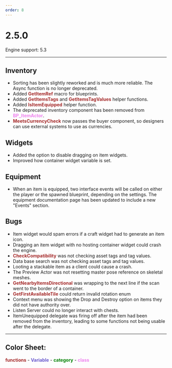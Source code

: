 ```yaml
---
order: 8
---
```

# 2.5.0

Engine support: 5.3

---

## Inventory
- Sorting has been slightly reworked and is much more reliable. The Async function is no longer deprecated.
- Added <span style="color:brown">**GetItemRef**</span> macro for blueprints.
- Added <span style="color:brown">**GetItemsTags**</span> and <span style="color:brown">**GetItemsTagValues**</span> helper functions.
- Added <span style="color:brown">**IsItemEquipped**</span> helper function.
- The deprecated inventory component has been removed from <span style="color:violet">**BP_ItemActor**</span>.
- <span style="color:brown">**MeetsCurrencyCheck**</span> now passes the buyer component, so designers can use external systems to use as currencies.

## Widgets
- Added the option to disable dragging on item widgets.
- Improved how container widget variable is set.

## Equipment
- When an item is equipped, two interface events will be called on either the player or the spawned blueprint, depending on the settings. The equipment documentation page has been updated to include a new "Events" section.

## Bugs
- Item widget would spam errors if a craft widget had to generate an item icon.
- Dragging an item widget with no hosting container widget could crash the engine.
- <span style="color:brown">**CheckCompatibility**</span> was not checking asset tags and tag values.
- Data base search was not checking asset tags and tag values.
- Looting a stackable item as a client could cause a crash.
- The Preview Actor was not resetting master pose reference on skeletal meshes.
- <span style="color:brown">**GetNearbyItemsDirectional**</span> was wrapping to the next line if the scan went to the border of a container.
- <span style="color:brown">**GetFirstAvailableTile**</span> could return invalid rotation enum
- Context menu was showing the Drop and Destroy option on items they did not have authority over.
- Listen Server could no longer interact with chests.
- ItemUnequipped delegate was firing off after the item had been removed from the inventory, leading to some functions not being usable after the delegate.

---
## Color Sheet:
<span style="color:brown">**functions**</span> - <span style="color:slateblue">**Variable**</span> - <span style="color:green">**category**</span> - <span style="color:violet">**class**</span>
